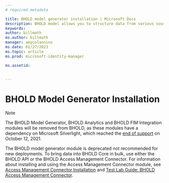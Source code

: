 ```yaml
---
# required metadata

title: BHOLD model generator installation | Microsoft Docs
description: BHOLD model allows you to structure data from various sources 
keywords:
author: billmath
ms.author: billmath
manager: amycolannino
ms.date: 01/27/2023
ms.topic: article
ms.prod: microsoft-identity-manager

ms.assetid:


---
```


# BHOLD Model Generator Installation

> [!NOTE]
> The BHOLD Model Generator, BHOLD Analytics and BHOLD FIM Integration modules will be removed from BHOLD, as these modules have a dependency on Microsoft Silverlight, which reached the [end of support](https://support.microsoft.com/windows/silverlight-end-of-support-0a3be3c7-bead-e203-2dfd-74f0a64f1788) on October 12, 2021.

The BHOLD model generator module is deprecated not recommended for new deployments. To bring data into BHOLD Core in bulk, use either the BHOLD API or the BHOLD Access Management Connector.  For information about installing and using the Access Management Connector module, see [Access Management Connector Installation](bhold-access-management-connector-install.md) and [Test Lab Guide: BHOLD Access Management Connector](https://technet.microsoft.com/library/jj853085(v=ws.10).aspx).

